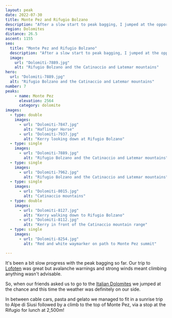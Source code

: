 ```yaml
---
layout: peak
date: 2022-07-30
title: Monte Pez and Rifugio Bolzano
description: "After a slow start to peak bagging, I jumped at the opportunity to climb a mountain on holiday in Italy. And a mountain with the promise of lunch at the top is a big win!"
region: Dolomites
distance: 26.5
ascent: 1155
seo:
  title: "Monte Pez and Rifugio Bolzano"
  description: "After a slow start to peak bagging, I jumped at the opportunity to climb a mountain on holiday in Italy."
  image:
    url: "Dolomiti-7889.jpg"
    alt: "Rifugio Bolzano and the Catinaccio and Latemar mountains"
hero:
  url: "Dolomiti-7889.jpg"
  alt: "Rifugio Bolzano and the Catinaccio and Latemar mountains"
number: 7
peaks:
    - name: Monte Pez
      elevation: 2564
      category: dolomite
images:
  - type: double
    images:
      - url: "Dolomiti-7847.jpg"
        alt: "Haflinger Horse"
      - url: "Dolomiti-7937.jpg"
        alt: "Kerry looking down at Rifugio Bolzano"
  - type: single
    images:
      - url: "Dolomiti-7889.jpg"
        alt: "Rifugio Bolzano and the Catinaccio and Latemar mountains"
  - type: single
    images:
      - url: "Dolomiti-7962.jpg"
        alt: "Rifugio Bolzano and the Catinaccio and Latemar mountains"
  - type: single
    images:
      - url: "Dolomiti-8015.jpg"
        alt: "Catinaccio mountains"
  - type: double
    images:
      - url: "Dolomiti-8127.jpg"
        alt: "Kerry walking down to Rifugio Bolzano"
      - url: "Dolomiti-8112.jpg"
        alt: "Kerry in front of the Catinaccio mountain range"
  - type: single
    images:
      - url: "Dolomiti-8254.jpg"
        alt: "Red and white waymarker on path to Monte Pez summit"

---
```


It's been a bit slow progress with the peak bagging so far. Our trip to [Lofoten](/photography/lofoten) was great but avalanche warnings and strong winds meant climbing anything wasn't advisable.

So, when our friends asked us to go to the [Italian Dolomites](/photography/dolomites) we jumped at the chance and this time the weather was definitely on our side.

In between cable cars, pasta and gelato we managed to fit in a sunrise trip to Alpe di Siusi followed by a climb to the top of Monte Pez, via a stop at the Rifugio for lunch at 2,500m!